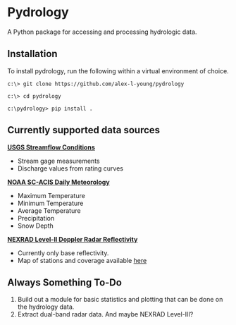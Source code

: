 # Pydrology
A Python package for accessing and processing hydrologic data.

## Installation
To install pydrology, run the following within a virtual environment of choice.

```
c:\> git clone https://github.com/alex-l-young/pydrology

c:\> cd pydrology

c:\pydrology> pip install .
```

## Currently supported data sources

[**USGS Streamflow Conditions**](https://waterdata.usgs.gov/nwis/rt)
- Stream gage measurements
- Discharge values from rating curves

[**NOAA SC-ACIS Daily Meteorology**](https://scacis.rcc-acis.org/)
- Maximum Temperature
- Minimum Temperature
- Average Temperature
- Precipitation
- Snow Depth

[**NEXRAD Level-II Doppler Radar Reflectivity**](https://www.ncei.noaa.gov/access/metadata/landing-page/bin/iso?id=gov.noaa.ncdc:C00345)
- Currently only base reflectivity.
- Map of stations and coverage available [here](https://www.roc.noaa.gov/WSR88D/Maps.aspx)

## Always Something To-Do

1. Build out a module for basic statistics and plotting that can be done on the hydrology data. 
2. Extract dual-band radar data. And maybe NEXRAD Level-III?
